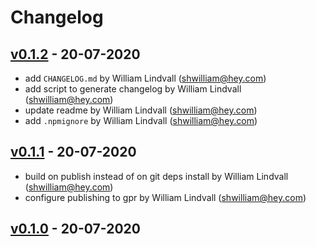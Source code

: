 # Changelog

## [v0.1.2](https://github.com/shwilliam/gatsby-source-copy/commit/961a0b4) - 20-07-2020

* add `CHANGELOG.md` by William Lindvall (<shwilliam@hey.com>)
* add script to generate changelog by William Lindvall (<shwilliam@hey.com>)
* update readme by William Lindvall (<shwilliam@hey.com>)
* add `.npmignore` by William Lindvall (<shwilliam@hey.com>)

## [v0.1.1](https://github.com/shwilliam/gatsby-source-copy/commit/0c643d9) - 20-07-2020

* build on publish instead of on git deps install by William Lindvall (<shwilliam@hey.com>)
* configure publishing to gpr by William Lindvall (<shwilliam@hey.com>)

## [v0.1.0](https://github.com/shwilliam/gatsby-source-copy/commit/49716bd) - 20-07-2020

